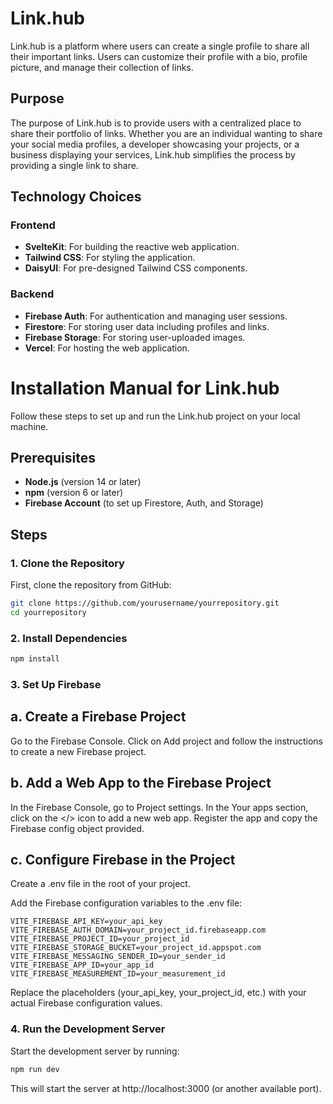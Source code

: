 # Link.hub

Link.hub is a platform where users can create a single profile to share all their important links. Users can customize their profile with a bio, profile picture, and manage their collection of links.

## Purpose

The purpose of Link.hub is to provide users with a centralized place to share their portfolio of links. Whether you are an individual wanting to share your social media profiles, a developer showcasing your projects, or a business displaying your services, Link.hub simplifies the process by providing a single link to share.


## Technology Choices

### Frontend
- **SvelteKit**: For building the reactive web application.
- **Tailwind CSS**: For styling the application.
- **DaisyUI**: For pre-designed Tailwind CSS components.

### Backend
- **Firebase Auth**: For authentication and managing user sessions.
- **Firestore**: For storing user data including profiles and links.
- **Firebase Storage**: For storing user-uploaded images.
- **Vercel**: For hosting the web application.



# Installation Manual for Link.hub

Follow these steps to set up and run the Link.hub project on your local machine.

## Prerequisites

- **Node.js** (version 14 or later)
- **npm** (version 6 or later)
- **Firebase Account** (to set up Firestore, Auth, and Storage)

## Steps

### 1. Clone the Repository

First, clone the repository from GitHub:

```bash
git clone https://github.com/yourusername/yourrepository.git
cd yourrepository
```

### 2. Install Dependencies

```bash
npm install
```

### 3. Set Up Firebase
   
## a. Create a Firebase Project
Go to the Firebase Console.
Click on Add project and follow the instructions to create a new Firebase project.

## b. Add a Web App to the Firebase Project
In the Firebase Console, go to Project settings.
In the Your apps section, click on the </> icon to add a new web app.
Register the app and copy the Firebase config object provided.

## c. Configure Firebase in the Project
Create a .env file in the root of your project.

Add the Firebase configuration variables to the .env file:

```env
VITE_FIREBASE_API_KEY=your_api_key
VITE_FIREBASE_AUTH_DOMAIN=your_project_id.firebaseapp.com
VITE_FIREBASE_PROJECT_ID=your_project_id
VITE_FIREBASE_STORAGE_BUCKET=your_project_id.appspot.com
VITE_FIREBASE_MESSAGING_SENDER_ID=your_sender_id
VITE_FIREBASE_APP_ID=your_app_id
VITE_FIREBASE_MEASUREMENT_ID=your_measurement_id
```
Replace the placeholders (your_api_key, your_project_id, etc.) with your actual Firebase configuration values.

### 4. Run the Development Server

Start the development server by running:

```bash
npm run dev
```

This will start the server at http://localhost:3000 (or another available port).





   


